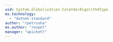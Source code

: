 ```yaml
---
uid: System.Globalization.CalendarAlgorithmType
ms.technology: 
  - "dotnet-standard"
author: "rpetrusha"
ms.author: "ronpet"
manager: "wpickett"
---
```

